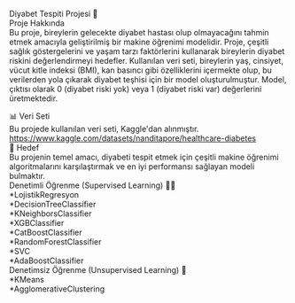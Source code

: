 Diyabet Tespiti Projesi 💉                                                      
Proje Hakkında                                                   
Bu proje, bireylerin gelecekte diyabet hastası olup olmayacağını tahmin etmek amacıyla geliştirilmiş bir makine öğrenimi modelidir. Proje, çeşitli sağlık göstergelerini ve yaşam tarzı faktörlerini kullanarak bireylerin diyabet riskini değerlendirmeyi hedefler. Kullanılan veri seti, bireylerin yaş, cinsiyet, vücut kitle indeksi (BMI), kan basıncı gibi özelliklerini içermekte olup, bu verilerden yola çıkarak diyabet teşhisi için bir model oluşturulmuştur. Model, çıktısı olarak 0 (diyabet riski yok) veya 1 (diyabet riski var) değerlerini üretmektedir.                    

📊 Veri Seti                                                 
Bu projede kullanılan veri seti, Kaggle'dan alınmıştır. https://www.kaggle.com/datasets/nanditapore/healthcare-diabetes                                    
🎯 Hedef                               
Bu projenin temel amacı, diyabeti tespit etmek için çeşitli makine öğrenimi algoritmalarını karşılaştırmak ve en iyi performansı sağlayan modeli bulmaktır.                             
Denetimli Öğrenme (Supervised Learning) 👨‍🏫                                 
*LojistikRegresyon                                                      
*DecisionTreeClassifier                                           
*KNeighborsClassifier                                                     
*XGBClassifier                                               
*CatBoostClassifier                                                
*RandomForestClassifier                                                   
*SVC                                                                     
*AdaBoostClassifier                                                       
Denetimsiz Öğrenme (Unsupervised Learning) 🤖                                     
*KMeans                                                           
*AgglomerativeClustering                                                   

